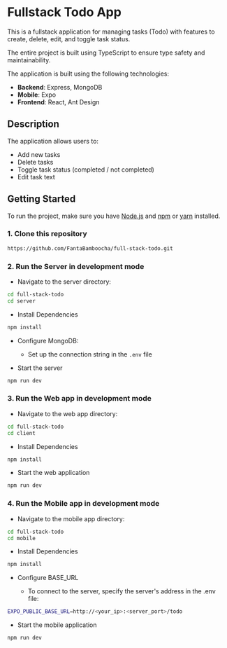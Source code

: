 # Fullstack Todo App

This is a fullstack application for managing tasks (Todo) with features to create, delete, edit, and toggle task status.
  
The entire project is built using TypeScript to ensure type safety and maintainability.

The application is built using the following technologies:

- **Backend**: Express, MongoDB
- **Mobile**: Expo
- **Frontend**: React, Ant Design

## Description

The application allows users to:
- Add new tasks
- Delete tasks
- Toggle task status (completed / not completed)
- Edit task text

## Getting Started

To run the project, make sure you have [Node.js](https://nodejs.org/) and [npm](https://www.npmjs.com/) or [yarn](https://yarnpkg.com/) installed.

### 1. Clone this repository

```bash
https://github.com/FantaBamboocha/full-stack-todo.git
   ```
### 2. Run the Server in development mode 
  - Navigate to the server directory:
   ```bash
cd full-stack-todo
cd server
   ```
- Install Dependencies 
```bash
npm install
   ```
- Configure MongoDB:

   - Set up the connection string in the `.env` file
- Start the server
```bash
npm run dev
   ```
### 3. Run the Web app in development mode 
  - Navigate to the web app directory:
```bash
cd full-stack-todo
cd client
   ```
- Install Dependencies 
```bash
npm install
   ```
- Start the web application
```bash
npm run dev
   ```
### 4. Run the Mobile app in development mode 
  - Navigate to the mobile app directory:
   ```bash
cd full-stack-todo
cd mobile
   ```
- Install Dependencies 
```bash
npm install
   ```
- Configure BASE_URL

   - To connect to the server, specify the server's address in the .env file:
```bash
EXPO_PUBLIC_BASE_URL=http://<your_ip>:<server_port>/todo
   ```
- Start the mobile application
```bash
npm run dev
   ```